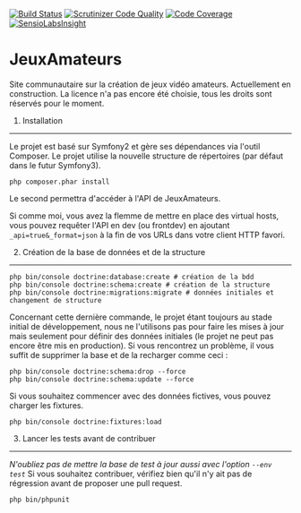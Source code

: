[![Build Status](https://travis-ci.org/JeuxAmateurs/website.svg?branch=master)](https://travis-ci.org/JeuxAmateurs/website)
[![Scrutinizer Code Quality](https://scrutinizer-ci.com/g/JeuxAmateurs/website/badges/quality-score.png?b=master)](https://scrutinizer-ci.com/g/JeuxAmateurs/website/?branch=master)
[![Code Coverage](https://scrutinizer-ci.com/g/JeuxAmateurs/website/badges/coverage.png?b=master)](https://scrutinizer-ci.com/g/JeuxAmateurs/website/?branch=master)
[![SensioLabsInsight](https://insight.sensiolabs.com/projects/d149893e-b9ec-4689-ae99-3363332b1aae/mini.png)](https://insight.sensiolabs.com/projects/d149893e-b9ec-4689-ae99-3363332b1aae)

JeuxAmateurs
============

Site communautaire sur la création de jeux vidéo amateurs. Actuellement en construction.
La licence n'a pas encore été choisie, tous les droits sont réservés pour le moment.

1) Installation
---------------

Le projet est basé sur Symfony2 et gère ses dépendances via l'outil Composer. Le projet utilise la nouvelle structure de répertoires (par défaut dans le futur Symfony3).

    php composer.phar install

Le second permettra d'accéder à l'API de JeuxAmateurs.

Si comme moi, vous avez la flemme de mettre en place des virtual hosts, vous pouvez requêter l'API en dev (ou frontdev) en ajoutant ```_api=true&_format=json```
à la fin de vos URLs dans votre client HTTP favori.

2) Création de la base de données et de la structure
----------------------------------------------------

    php bin/console doctrine:database:create # création de la bdd
    php bin/console doctrine:schema:create # création de la structure
    php bin/console doctrine:migrations:migrate # données initiales et changement de structure

Concernant cette dernière commande, le projet étant toujours au stade initial de développement, nous ne l'utilisons pas pour faire les mises à jour 
mais seulement pour définir des données initiales (le projet ne peut pas encore être mis en production).
Si vous rencontrez un problème, il vous suffit de supprimer la base et de la recharger comme ceci :

    php bin/console doctrine:schema:drop --force
    php bin/console doctrine:schema:update --force

Si vous souhaitez commencer avec des données fictives, vous pouvez charger les fixtures.

    php bin/console doctrine:fixtures:load
    
3) Lancer les tests avant de contribuer
---------------------------------------

*N'oubliez pas de mettre la base de test à jour aussi avec l'option ```--env test```*
Si vous souhaitez contribuer, vérifiez bien qu'il n'y ait pas de régression avant de proposer une pull request.

    php bin/phpunit
